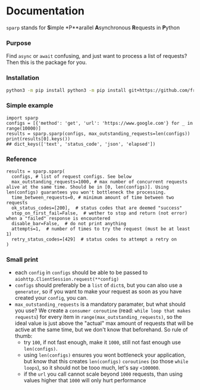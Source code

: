 # Documentation
`sparp` stands for **S**imple *P**arallel **A**synchronous **R**equests in **P**ython
### Purpose
Find `async` or `await` confusing, and just want to process a list of requests? Then this 
is the package for you. 
### Installation
```bash
python3 -m pip install python3 -m pip install git+https://github.com/fredo838/sparp.git
```

### Simple example
```python3
import sparp
configs = [{'method': 'get', 'url': 'https://www.google.com'} for _ in range(10000)]
results = sparp.sparp(configs, max_outstanding_requests=len(configs))
print(results[0].keys())
## dict_keys(['text', 'status_code', 'json', 'elapsed'])
```

### Reference
```python3
results = sparp.sparp(
  configs, # list of request configs. See below
  max_outstanding_requests=1000, # max number of concurrent requests alive at the same time. Should be in [0, len(configs)]. Using len(configs) guarantees you won't bottleneck the processing.
  time_between_requests=0, # minimum amount of time between two requests
  ok_status_codes=[200],  # status codes that are deemed "success"
  stop_on_first_fail=False,  # wether to stop and return (not error) when a "failed" response is encountered
  disable_bar=False,  # do not print anything
  attempts=1,  # number of times to try the request (must be at least 1)
  retry_status_codes=[429]  # status codes to attempt a retry on
)
```
### Small print
- each `config` in `configs` should be able to be passed to `aiohttp.ClientSession.request(**config)`
- `configs` should preferably be a `list` of `dict`s, but you can also use a `generator`, so if you want to make your request
as soon as you have created your `config`, you can.
- `max_outstanding_requests` is a mandatory paramater, but what should you use? We create a `consumer coroutine` (read: `while loop that makes requests`) for every item in `range(max_outstanding_requests)`, so the ideal value is just above the "actual" max amount of requests that will be active at the same time, but we don't know that beforehand. So rule of thumb:
  - try `100`, if not fast enough, make it `1000`, still not fast enough use `len(configs)`. 
  - using `len(configs)` ensures you wont bottleneck your application, but know that this creates `len(configs)` `coroutines` (so those `while loops`), so it should not be tooo much, let's say `<100000`.
  - if the `url` you call cannot scale beyond `1000` requests, than using values higher that `1000` will only hurt performance
